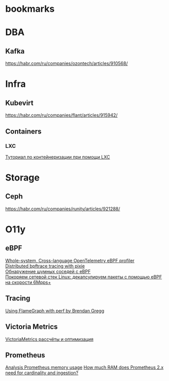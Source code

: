 # bookmarks
# DBA
## Kafka
https://habr.com/ru/companies/ozontech/articles/910568/
# Infra
## Kubevirt
https://habr.com/ru/companies/flant/articles/915942/
## Containers
### LXC
[Туториал по контейнеризации при помощи LXC](https://eax.me/lxc/)
# Storage
## Ceph
https://habr.com/ru/companies/runity/articles/921288/
# O11y
## eBPF
[Whole-system, Cross-language OpenTelemetry eBPF profiler](https://github.com/open-telemetry/opentelemetry-ebpf-profiler) <br>
[Distributed bpftrace tracing with pixie](https://blog.px.dev/distributed-bpftrace/) <br>
[Обнаружение шумных соседей с eBPF](https://habr.com/ru/companies/wunderfund/articles/859978/) <br>
[Покоряем сетевой стек Linux: декапсулируем пакеты с помощью eBPF на скорости 6Mpps+](https://habr.com/ru/companies/selectel/articles/901186/) <br>
## Tracing
[Using FlameGraph with perf by Brendan Gregg](https://github.com/brendangregg/FlameGraph)
## Victoria Metrics
[VictoriaMetrics рассчёты и оптимизация](https://habr.com/ru/companies/t2/articles/922168/)
## Prometheus
[Analysis Prometheus memory usage](https://www.robustperception.io/analysing-prometheus-memory-usage/)
[How much RAM does Prometheus 2.x need for cardinality and ingestion?](https://www.robustperception.io/how-much-ram-does-prometheus-2-x-need-for-cardinality-and-ingestion/)
